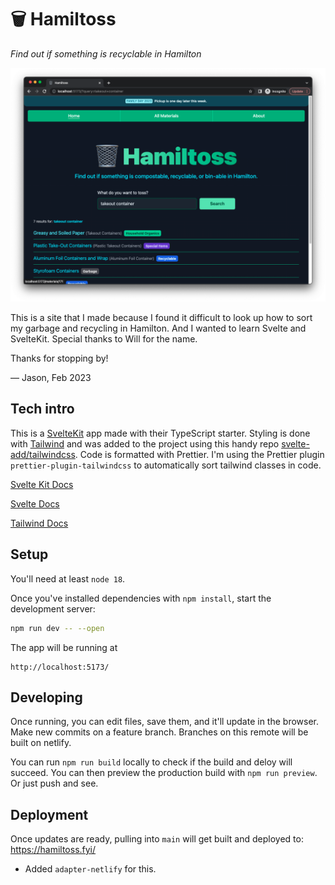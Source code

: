 # 🗑 Hamiltoss

_Find out if something is recyclable in Hamilton_

<img src="demo/screenshot.png" alt="A screen shot of Hamiltoss site" width="800" />

This is a site that I made because I found it difficult to look up how to sort my garbage and recycling in Hamilton. And I wanted to learn Svelte and SvelteKit. Special thanks to Will for the name.

Thanks for stopping by!

— Jason, Feb 2023

## Tech intro

This is a [SvelteKit](https://kit.svelte.dev/) app made with their TypeScript starter. Styling is done with [Tailwind](https://tailwindcss.com/) and was added to the project using this handy repo [svelte-add/tailwindcss](https://github.com/svelte-add/tailwindcss). Code is formatted with Prettier. I'm using the Prettier plugin `prettier-plugin-tailwindcss` to automatically sort tailwind classes in code.

[Svelte Kit Docs](https://kit.svelte.dev/docs/introduction)

[Svelte Docs](https://svelte.dev/docs)

[Tailwind Docs](https://tailwindcss.com/docs/installation)

## Setup

You'll need at least `node 18`.

Once you've installed dependencies with `npm install`, start the development server:

```bash
npm run dev -- --open
```

The app will be running at

```
http://localhost:5173/
```

## Developing

Once running, you can edit files, save them, and it'll update in the browser.
Make new commits on a feature branch. Branches on this remote will be built on netlify.

You can run `npm run build` locally to check if the build and deloy will succeed. You can then preview the production build with `npm run preview`. Or just push and see.

## Deployment

Once updates are ready, pulling into `main` will get built and deployed to: https://hamiltoss.fyi/

- Added `adapter-netlify` for this.

